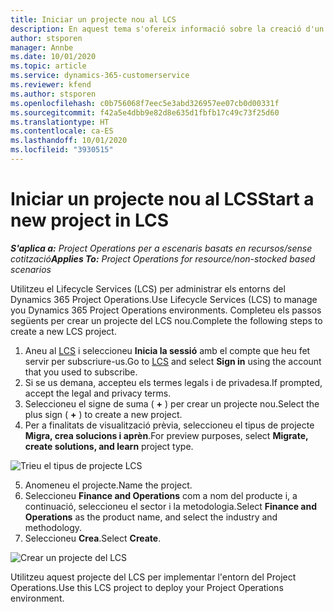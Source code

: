 ```yaml
---
title: Iniciar un projecte nou al LCS
description: En aquest tema s'ofereix informació sobre la creació d'un projecte nou al LCS per a l'entorn del Project Operations.
author: stsporen
manager: Annbe
ms.date: 10/01/2020
ms.topic: article
ms.service: dynamics-365-customerservice
ms.reviewer: kfend
ms.author: stsporen
ms.openlocfilehash: c0b756068f7eec5e3abd326957ee07cb0d00331f
ms.sourcegitcommit: f42a5e4dbb9e82d8e635d1fbfb17c49c73f25d60
ms.translationtype: HT
ms.contentlocale: ca-ES
ms.lasthandoff: 10/01/2020
ms.locfileid: "3930515"
---
```

# <a name="start-a-new-project-in-lcs"></a><span data-ttu-id="7f644-103">Iniciar un projecte nou al LCS</span><span class="sxs-lookup"><span data-stu-id="7f644-103">Start a new project in LCS</span></span>

<span data-ttu-id="7f644-104">_**S'aplica a:** Project Operations per a escenaris basats en recursos/sense cotització_</span><span class="sxs-lookup"><span data-stu-id="7f644-104">_**Applies To:** Project Operations for resource/non-stocked based scenarios_</span></span>

<span data-ttu-id="7f644-105">Utilitzeu el Lifecycle Services (LCS) per administrar els entorns del Dynamics 365 Project Operations.</span><span class="sxs-lookup"><span data-stu-id="7f644-105">Use Lifecycle Services (LCS) to manage you Dynamics 365 Project Operations environments.</span></span> <span data-ttu-id="7f644-106">Completeu els passos següents per crear un projecte del LCS nou.</span><span class="sxs-lookup"><span data-stu-id="7f644-106">Complete the following steps to create a new LCS project.</span></span>

1. <span data-ttu-id="7f644-107">Aneu al [LCS](https://lcs.dynamics.com/Logon/Index) i seleccioneu **Inicia la sessió** amb el compte que heu fet servir per subscriure-us.</span><span class="sxs-lookup"><span data-stu-id="7f644-107">Go to [LCS](https://lcs.dynamics.com/Logon/Index) and select **Sign in** using the account that you used to subscribe.</span></span>
2. <span data-ttu-id="7f644-108">Si se us demana, accepteu els termes legals i de privadesa.</span><span class="sxs-lookup"><span data-stu-id="7f644-108">If prompted, accept the legal and privacy terms.</span></span>
3. <span data-ttu-id="7f644-109">Seleccioneu el signe de suma ( **+** ) per crear un projecte nou.</span><span class="sxs-lookup"><span data-stu-id="7f644-109">Select the plus sign ( **+** ) to create a new project.</span></span>
4. <span data-ttu-id="7f644-110">Per a finalitats de visualització prèvia, seleccioneu el tipus de projecte **Migra, crea solucions i aprèn**.</span><span class="sxs-lookup"><span data-stu-id="7f644-110">For preview purposes, select **Migrate, create solutions, and learn** project type.</span></span>

  ![Trieu el tipus de projecte LCS](./media/create-lcs-1.png)

5. <span data-ttu-id="7f644-112">Anomeneu el projecte.</span><span class="sxs-lookup"><span data-stu-id="7f644-112">Name the project.</span></span> 
6. <span data-ttu-id="7f644-113">Seleccioneu **Finance and Operations** com a nom del producte i, a continuació, seleccioneu el sector i la metodologia.</span><span class="sxs-lookup"><span data-stu-id="7f644-113">Select **Finance and Operations** as the product name, and select the industry and methodology.</span></span> 
7. <span data-ttu-id="7f644-114">Seleccioneu **Crea**.</span><span class="sxs-lookup"><span data-stu-id="7f644-114">Select **Create**.</span></span>

![Crear un projecte del LCS](./media/create-lcs-2.png)

<span data-ttu-id="7f644-116">Utilitzeu aquest projecte del LCS per implementar l'entorn del Project Operations.</span><span class="sxs-lookup"><span data-stu-id="7f644-116">Use this LCS project to deploy your Project Operations environment.</span></span>


